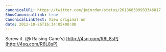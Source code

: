 ```yaml
---
canonicalURL: https://twitter.com/jmjordan/status/261868309933346817
ShowCanonicalLink: true
CanonicalLinkText: View original on
date: 2012-10-26T16:34:05+00:00
---
```

Screw it. (@ Raising Cane's) [http://4sq.com/R6L8sP](http://4sq.com/R6L8sP)